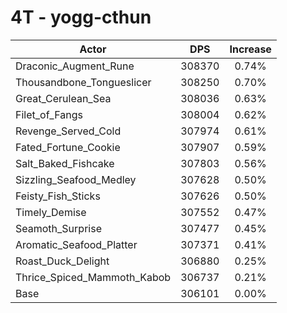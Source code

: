 # 4T - yogg-cthun
| Actor | DPS | Increase |
|---|:---:|:---:|
|Draconic_Augment_Rune|308370|0.74%|
|Thousandbone_Tongueslicer|308250|0.70%|
|Great_Cerulean_Sea|308036|0.63%|
|Filet_of_Fangs|308004|0.62%|
|Revenge_Served_Cold|307974|0.61%|
|Fated_Fortune_Cookie|307907|0.59%|
|Salt_Baked_Fishcake|307803|0.56%|
|Sizzling_Seafood_Medley|307628|0.50%|
|Feisty_Fish_Sticks|307626|0.50%|
|Timely_Demise|307552|0.47%|
|Seamoth_Surprise|307477|0.45%|
|Aromatic_Seafood_Platter|307371|0.41%|
|Roast_Duck_Delight|306880|0.25%|
|Thrice_Spiced_Mammoth_Kabob|306737|0.21%|
|Base|306101|0.00%|
